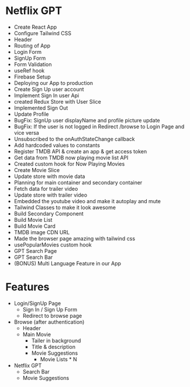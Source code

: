 # Netflix GPT
 
  - Create React App
  - Configure Tailwind CSS
  - Header
  - Routing of App
  - Login Form
  - SignUp Form
  - Form Validation
  - useRef hook
  - Firebase Setup
  - Deploying our App to production
  - Create Sign Up user account
  - Implement Sign In user Api
  - created Redux Store with User Slice
  - Implemented Sign Out
  - Update Profile
  - BugFix: SignUp user displayName and profile picture update
  - BugFix: If the user is not logged in Redirect /browse to Login Page and vice versa
  - Unsubscribed to the onAuthStateChange callback
  - Add hardcoded values to constants
  - Register TMDB API & create an app & get access token
  - Get data from TMDB now playing movie list API
  - Created custom hook for Now Playing Movies 
  - Create Movie Slice
  - Update store with movie data
  - Planning for main container and secondary container
  - Fetch data for trailer video
  - Update store with trailer video
  - Embedded the youtube video and make it autoplay and mute
  - Tailwind Classes to make it look awesome
  - Build Secondary Component
  - Build Movie List
  - Build Movie Card
  - TMDB image CDN URL
  - Made the browser page amazing with tailwind css
  - usePopularMovies custom hook
  - GPT Search Page
  - GPT Search Bar
  - (BONUS) Multi Language Feature in our App


# Features
  - Login/SignUp Page
    - Sign In / Sign Up Form
    - Redirect to browse page
  - Browse (after authentication)
    - Header
    - Main Movie
         - Tailer in background
         - Title & description
         - Movie Suggestions 
             - Movie Lists * N
  - Netflix GPT
    - Search Bar
    - Movie Suggestions          